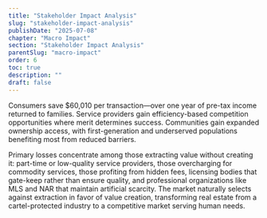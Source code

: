 ```yaml
---
title: "Stakeholder Impact Analysis"
slug: "stakeholder-impact-analysis"
publishDate: "2025-07-08"
chapter: "Macro Impact"
section: "Stakeholder Impact Analysis"
parentSlug: "macro-impact"
order: 6
toc: true
description: ""
draft: false
---
```


Consumers save $60,010 per transaction—over one year of pre-tax income returned to families. Service providers gain
efficiency-based competition opportunities where merit determines success. Communities gain expanded ownership access,
with first-generation and underserved populations benefiting most from reduced barriers.

Primary losses concentrate among those extracting value without creating it: part-time or low-quality service providers,
those overcharging for commodity services, those profiting from hidden fees, licensing bodies that gate-keep rather than
ensure quality, and professional organizations like MLS and NAR that maintain artificial scarcity. The market naturally
selects against extraction in favor of value creation, transforming real estate from a cartel-protected industry to a
competitive market serving human needs.

